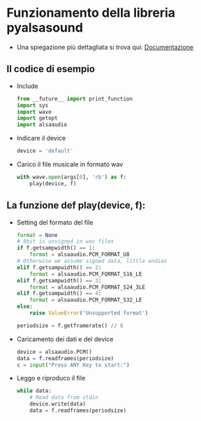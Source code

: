 # Funzionamento della libreria pyalsasound
- Una spiegazione più dettagliata si trova qui: [Documentazione](https://larsimmisch.github.io/pyalsaaudio/libalsaaudio.html)
## Il codice di esempio
- Include  
    ```python
    from __future__ import print_function
    import sys
    import wave
    import getopt
    import alsaaudio
    ```
- Indicare il device
    ```python
    device = 'default'
    ```
- Carico il file musicale in formato wav
    ```python
    with wave.open(args[0], 'rb') as f:
        play(device, f)
    ```
## La funzione def play(device, f):
- Setting del formato del file
    ```python
    format = None
    # 8bit is unsigned in wav files
    if f.getsampwidth() == 1:
        format = alsaaudio.PCM_FORMAT_U8
    # Otherwise we assume signed data, little endian
    elif f.getsampwidth() == 2:
        format = alsaaudio.PCM_FORMAT_S16_LE
    elif f.getsampwidth() == 3:
        format = alsaaudio.PCM_FORMAT_S24_3LE
    elif f.getsampwidth() == 4:
        format = alsaaudio.PCM_FORMAT_S32_LE
    else:
        raise ValueError('Unsupported format')
    
    periodsize = f.getframerate() // 8
    ```
- Caricamento dei dati e del device
    ```python
    device = alsaaudio.PCM()
    data = f.readframes(periodsize)
    c = input("Press ANY Key to start:")
    ```
- Leggo e riproduco il file
    ```python
    while data:
        # Read data from stdin
        device.write(data)
        data = f.readframes(periodsize)
    ```